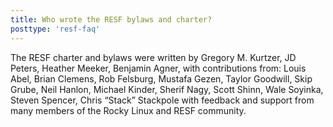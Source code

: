 ```yaml
---
title: Who wrote the RESF bylaws and charter?
posttype: 'resf-faq'
---
```


The RESF charter and bylaws were written by Gregory M. Kurtzer, JD Peters, Heather Meeker, Benjamin Agner, with contributions from: Louis Abel, Brian Clemens, Rob Felsburg, Mustafa Gezen, Taylor Goodwill, Skip Grube, Neil Hanlon, Michael Kinder, Sherif Nagy, Scott Shinn, Wale Soyinka, Steven Spencer, Chris “Stack” Stackpole with feedback and support from many members of the Rocky Linux and RESF community.